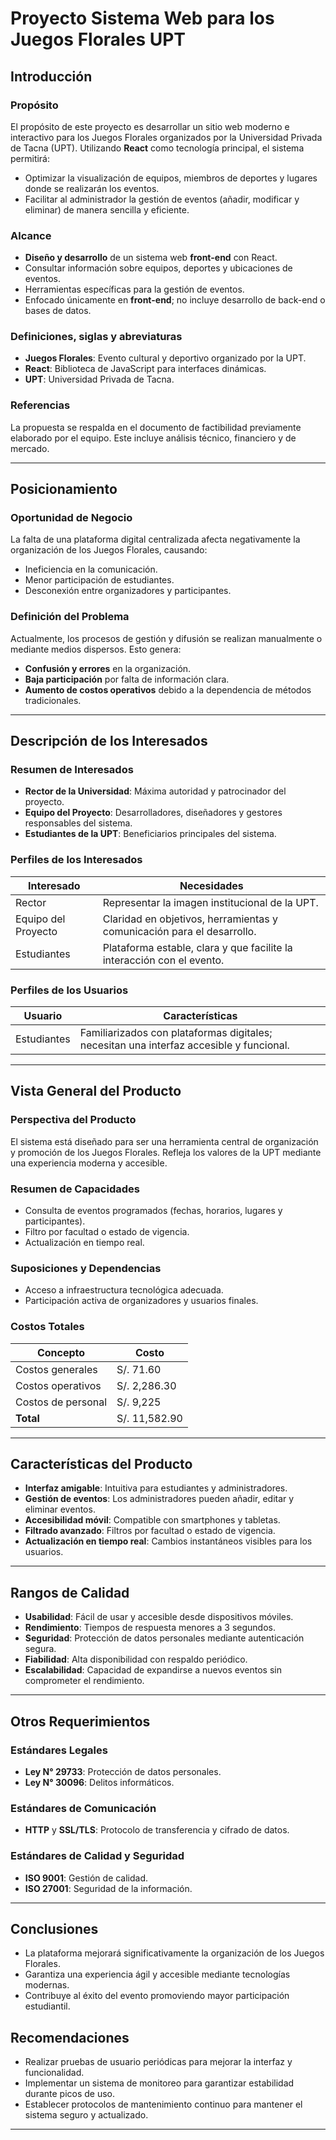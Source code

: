 # Proyecto Sistema Web para los Juegos Florales UPT

## Introducción

### Propósito
El propósito de este proyecto es desarrollar un sitio web moderno e interactivo para los Juegos Florales organizados por la Universidad Privada de Tacna (UPT). Utilizando **React** como tecnología principal, el sistema permitirá:
- Optimizar la visualización de equipos, miembros de deportes y lugares donde se realizarán los eventos.
- Facilitar al administrador la gestión de eventos (añadir, modificar y eliminar) de manera sencilla y eficiente.

### Alcance
- **Diseño y desarrollo** de un sistema web **front-end** con React.
- Consultar información sobre equipos, deportes y ubicaciones de eventos.
- Herramientas específicas para la gestión de eventos.
- Enfocado únicamente en **front-end**; no incluye desarrollo de back-end o bases de datos.

### Definiciones, siglas y abreviaturas
- **Juegos Florales**: Evento cultural y deportivo organizado por la UPT.
- **React**: Biblioteca de JavaScript para interfaces dinámicas.
- **UPT**: Universidad Privada de Tacna.

### Referencias
La propuesta se respalda en el documento de factibilidad previamente elaborado por el equipo. Este incluye análisis técnico, financiero y de mercado.

---

## Posicionamiento

### Oportunidad de Negocio
La falta de una plataforma digital centralizada afecta negativamente la organización de los Juegos Florales, causando:
- Ineficiencia en la comunicación.
- Menor participación de estudiantes.
- Desconexión entre organizadores y participantes.

### Definición del Problema
Actualmente, los procesos de gestión y difusión se realizan manualmente o mediante medios dispersos. Esto genera:
- **Confusión y errores** en la organización.
- **Baja participación** por falta de información clara.
- **Aumento de costos operativos** debido a la dependencia de métodos tradicionales.

---

## Descripción de los Interesados

### Resumen de Interesados
- **Rector de la Universidad**: Máxima autoridad y patrocinador del proyecto.
- **Equipo del Proyecto**: Desarrolladores, diseñadores y gestores responsables del sistema.
- **Estudiantes de la UPT**: Beneficiarios principales del sistema.

### Perfiles de los Interesados
| Interesado            | Necesidades                                                                 |
|-----------------------|----------------------------------------------------------------------------|
| Rector                | Representar la imagen institucional de la UPT.                            |
| Equipo del Proyecto   | Claridad en objetivos, herramientas y comunicación para el desarrollo.     |
| Estudiantes           | Plataforma estable, clara y que facilite la interacción con el evento.     |

### Perfiles de los Usuarios
| Usuario               | Características                                                            |
|-----------------------|----------------------------------------------------------------------------|
| Estudiantes           | Familiarizados con plataformas digitales; necesitan una interfaz accesible y funcional. |

---

## Vista General del Producto

### Perspectiva del Producto
El sistema está diseñado para ser una herramienta central de organización y promoción de los Juegos Florales. Refleja los valores de la UPT mediante una experiencia moderna y accesible.

### Resumen de Capacidades
- Consulta de eventos programados (fechas, horarios, lugares y participantes).
- Filtro por facultad o estado de vigencia.
- Actualización en tiempo real.

### Suposiciones y Dependencias
- Acceso a infraestructura tecnológica adecuada.
- Participación activa de organizadores y usuarios finales.

### Costos Totales
| Concepto             | Costo       |
|----------------------|-------------|
| Costos generales     | S/. 71.60   |
| Costos operativos    | S/. 2,286.30|
| Costos de personal   | S/. 9,225   |
| **Total**            | S/. 11,582.90|

---

## Características del Producto

- **Interfaz amigable**: Intuitiva para estudiantes y administradores.
- **Gestión de eventos**: Los administradores pueden añadir, editar y eliminar eventos.
- **Accesibilidad móvil**: Compatible con smartphones y tabletas.
- **Filtrado avanzado**: Filtros por facultad o estado de vigencia.
- **Actualización en tiempo real**: Cambios instantáneos visibles para los usuarios.

---

## Rangos de Calidad

- **Usabilidad**: Fácil de usar y accesible desde dispositivos móviles.
- **Rendimiento**: Tiempos de respuesta menores a 3 segundos.
- **Seguridad**: Protección de datos personales mediante autenticación segura.
- **Fiabilidad**: Alta disponibilidad con respaldo periódico.
- **Escalabilidad**: Capacidad de expandirse a nuevos eventos sin comprometer el rendimiento.

---

## Otros Requerimientos

### Estándares Legales
- **Ley N° 29733**: Protección de datos personales.
- **Ley N° 30096**: Delitos informáticos.

### Estándares de Comunicación
- **HTTP** y **SSL/TLS**: Protocolo de transferencia y cifrado de datos.

### Estándares de Calidad y Seguridad
- **ISO 9001**: Gestión de calidad.
- **ISO 27001**: Seguridad de la información.

---

## Conclusiones

- La plataforma mejorará significativamente la organización de los Juegos Florales.
- Garantiza una experiencia ágil y accesible mediante tecnologías modernas.
- Contribuye al éxito del evento promoviendo mayor participación estudiantil.

## Recomendaciones

- Realizar pruebas de usuario periódicas para mejorar la interfaz y funcionalidad.
- Implementar un sistema de monitoreo para garantizar estabilidad durante picos de uso.
- Establecer protocolos de mantenimiento continuo para mantener el sistema seguro y actualizado.

---
